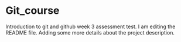 # Git_course
Introduction to git and github week 3 assessment test. 
I am editing the README file. Adding some more details about the project description.
